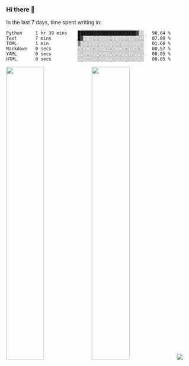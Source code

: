 ### Hi there 👋

In the last 7 days, time spent writing in:

<!--START_SECTION:waka-->

```text
Python     1 hr 39 mins    ██████████████████████▓░░   90.64 %
Text       7 mins          █▓░░░░░░░░░░░░░░░░░░░░░░░   07.09 %
TOML       1 min           ▒░░░░░░░░░░░░░░░░░░░░░░░░   01.60 %
Markdown   0 secs          ░░░░░░░░░░░░░░░░░░░░░░░░░   00.57 %
YAML       0 secs          ░░░░░░░░░░░░░░░░░░░░░░░░░   00.05 %
HTML       0 secs          ░░░░░░░░░░░░░░░░░░░░░░░░░   00.05 %
```

<!--END_SECTION:waka-->

<img src="https://wakatime.com/share/@jimtje/5d0c92de-08f8-4a72-8f2f-6a9693d1e318.svg" width=45% height=45%> <img src="https://wakatime.com/share/@jimtje/501498ae-bda5-4da7-a89d-b40bcdd5556d.svg" width=45% height=45%>
![](https://hit.yhype.me/github/profile?user_id=43537315)
